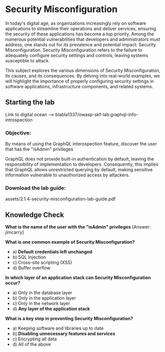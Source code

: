 # Security Misconfiguration

In today's digital age, as organizations increasingly rely on software applications to streamline their operations and deliver services, ensuring the security of these applications has become a top priority. Among the numerous potential vulnerabilities that developers and administrators must address, one stands out for its prevalence and potential impact: Security Misconfiguration. Security Misconfiguration refers to the failure to adequately configure security settings and controls, leaving systems susceptible to attack.

This subject explores the various dimensions of Security Misconfiguration, its causes, and its consequences. By delving into real-world examples, we will highlight the importance of properly configuring security settings in software applications, infrastructure components, and related systems.

## Starting the lab

Link to digital ocean --> blabla1337/owasp-skf-lab:graphql-info-introspection

### Objective:

By means of using the GraphQL interospection feature, discover the user
that has the "isAdmin" privileges 

GraphQL does not provide built-in authentication by default, leaving the responsibility of implementation to developers. Consequently, this implies that GraphQL allows unrestricted querying by default, making sensitive information vulnerable to unauthorized access by attackers.

### Download the lab guide:

assets/2.1.4-security-misconfiguration-lab-guide.pdf

## Knowledge Check

**What is the name of the user with the "isAdmin" privileges**
[Answer: jimcarry]

**What is one common example of Security Misconfiguration?**
  - a) **Default credentials left unchanged**
  - b) SQL Injection
  - c) Cross-site scripting (XSS)
  - d) Buffer overflow

**In which layer of an application stack can Security Misconfiguration occur?**
  - a) Only in the database layer
  - b) Only in the application layer
  - c) Only in the network layer
  - d) **Any layer of the application stack**


**What is a key step in preventing Security Misconfiguration?**
  - a) Keeping software and libraries up to date
  - b) **Disabling unnecessary features and services**
  - c) Encrypting all data
  - d) All of the above
